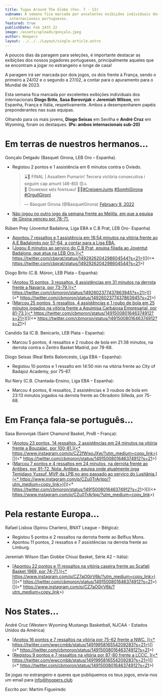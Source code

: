 ```yaml
---
title: Tugas Around The Globe (Fev. 7 - 13)
subname: A semana fica marcada por excelentes exibições individuais dos
  internacionais portugueses.
featured: true
publishDate: Feb 14th 22
image: /assets/uploads/gonçalo.jpeg
author: Hoopers
layout: ../../../Layout/single-article.astro
---
```

A poucos dias da paragem para seleções, é importante destacar as exibições dos nossos jogadores portugueses, principalmente aqueles que se encontram a jogar no estrangeiro e longe de casa! 

A paragem irá ser marcada por dois jogos, os dois frente à França, sendo o primeiro a 24/02 e o segundo a 27/02, a contar para o apuramento para o Mundial de 2023.



Esta semana fica marcada por excelentes exibições individuais dos internacionais **Diogo Brito**, **Sasa Borovnjak** e **Jeremiah Wilson**, em Espanha, França e Itália, respetivamente. Ambos a desempenharem papéis preponderantes nas suas equipas.

Olhando para os mais jovens, **Diogo Seixas** em Sevilha e **André Cruz** em Wyoming, foram os destaques. **(Ps: ambos internacionais sub-20)**



# **Em terras de nuestros hermanos…**

Gonçalo Delgado (Basquet Girona, LEB Oro – Espanha).

* Registou 2 pontos e 1 assistência em 6 minutos contra o Oviedo. <blockquote class="twitter-tweet"><p lang="ca" dir="ltr">⌛️🚀 FINAL | Assaltem Pumarín! Tercera victòria consecutiva i seguim cap amunt (46-80) 😍🔝<br>🎉 Dɪᴜᴍᴇɴɢᴇ ᴍᴇ́s fᴏɴᴛᴀᴊᴀᴜ! 🤜🤛<a href="https://twitter.com/hashtag/CreixemJunts?src=hash&amp;ref_src=twsrc%5Etfw">#CreixemJunts</a> <a href="https://twitter.com/hashtag/SomhiGirona?src=hash&amp;ref_src=twsrc%5Etfw">#SomhiGirona</a> <a href="https://twitter.com/hashtag/OrgullGiron%C3%AD?src=hash&amp;ref_src=twsrc%5Etfw">#OrgullGironí</a></p>&mdash; Bàsquet Girona (@BasquetGirona) <a href="https://twitter.com/BasquetGirona/status/1491521798931898369?ref_src=twsrc%5Etfw">February 9, 2022</a></blockquote> <script async src="https://platform.twitter.com/widgets.js" charset="utf-8"></script>[](https://twitter.com/basquetgirona/status/1491521798931898369?s=21)
* <u>[Não jogou no outro jogo da semana frente ao Melilla, em que a equipa de Girona venceu por 78-71.](https://twitter.com/basquetgirona/status/1492933381797163012?s=21%3E)</u>[](https://twitter.com/basquetgirona/status/1492933381797163012?s=21)

Rúben Prey (Joventut Badalona, Liga EBA e C.B Prat, LEB Oro- Espanha)

* <u>[Apontou 7 ressaltos e 1 assistência em 18:54 minutos na vitória frente ao A.E Badalonès por 57-64, a contar para a Liga EBA](https://twitter.com/penya1930/status/1492902328038526978?s=21).</u>[](https://twitter.com/penya1930/status/1492902328038526978?s=21)[](https://twitter.com/penya1930/status/1492902328038526978?s=21)
* <u>[Jogou 6 minutos ao serviço do C.B Prat, equipa filiada ao Joventut Badalona, que atua na LEB Oro.](<* <https://twitter.com/cbprat/status/1492926204298604544?s=21>>)</u>[](<* <https://twitter.com/cbprat/status/1492926204298604544?s=21>>)[](https://twitter.com/cbprat/status/1492926204298604544?s=21)



Diogo Brito (C.B. Móron, LEB Plata – Espanha):

* <u>[Anotou 15 pontos, 3 ressaltos, 6 assistências em 31 minutos na derrota frente a Navarra, por 73-79.](<* <https://twitter.com/cbmoron/status/1492602377437863945?s=21>>)</u>[](<* <https://twitter.com/cbmoron/status/1492602377437863945?s=21>>)[](https://twitter.com/cbmoron/status/1492602377437863945?s=21)
* <u>[Marcou 25 pontos, 5 ressaltos, 4 assistências e 1 roubo de bola em 25 minutos jogados na vitória frente a Aquimisa Carbajosa Empresarial, por 81-73.](<* <https://twitter.com/cbmoron/status/1491500801646374912?s=21>>)</u>[](<* <https://twitter.com/cbmoron/status/1491500801646374912?s=21>>)[](https://twitter.com/cbmoron/status/1491500801646374912?s=21)



Candido Sá (C.B. Benicarlo, LEB Plata – Espanha):

* Marcou 5 pontos, 4 ressaltos e 2 roubos de bola em 21:38 minutos, na derrota contra o Zentro Basket Madrid, por 78-68.



Diogo Seixas (Real Betis Baloncesto, Liga EBA – Espanha):

* Registou 10 pontos e 1 ressalto em 14:50 min na vitória frente ao City of Badajoz Academy, por 75-67.



Rui Nery (C.B. Chantada-Ensino, Liga EBA – Espanha):

* Marcou 4 pontos, 6 ressaltos, 2 assistências e 3 roubos de bola em 23:13 minutos jogados na derrota frente ao Obradoiro Silleda, por 75-68. 



# **Em França fala-se português…**



Sasa Borovnjak (Saint Chamond Basket, ProB – França):

* <u>[Anotou 23 pontos, 14 ressaltos, 2 assistências em 24 minutos na vitória frente a Bouzalac, por 100-81.](<* <https://www.instagram.com/p/CZ2fWixoJXw/?utm_medium=copy_link>>)</u>[](<* <https://twitter.com/cbmoron/status/1491500801646374912?s=21>>)[](https://www.instagram.com/p/CZ2fWixoJXw/?utm_medium=copy_link)
* <u>[Marcou 7 pontos e 4 ressaltos em 24 minutos, na derrota frente ao Antibes, por 91-72. Nota: Antibes, equipa onde atualmente joga Temidayo Yussuf, MVP da LPB no ano passado ao serviço do Lusitânia.](<* <https://www.instagram.com/p/CZu0TrArlpp/?utm_medium=copy_link>>)</u>[](<* <https://twitter.com/cbmoron/status/1491500801646374912?s=21>>)[](<* <https://www.instagram.com/p/CZu0TrArlpp/?utm_medium=copy_link>>)

# **Pela restante Europa…**

Rafael Lisboa (Spirou Charleroi, BNXT League – Bélgica):

* Registou 5 pontos e 2 ressaltos na derrota frente ao Belfius Mons.
* Apontou 11 pontos, 2 ressaltos e 7 assistências na derrota frente ao Limburg. 



Jeremiah Wilson (San Giobbe Chiusi Basket, Série A2 – Itália):

* <u>[Apontou 22 pontos e 11 ressaltos na vitória caseira frente ao Scafati Basket 1969, por 74-71.](<* <https://www.instagram.com/p/CZ7aO0jrV6k/?utm_medium=copy_link>>)</u>[](<* <https://twitter.com/cbmoron/status/1491500801646374912?s=21>>)[](<* <https://www.instagram.com/p/CZ7aO0jrV6k/?utm_medium=copy_link>>)



# **Nos States…**

André Cruz (Western Wyoming Mustangs Basketball, NJCAA - Estados Unidos da América)

* <u>[Anotou 16 pontos e 7 ressaltos na vitória por 75-62 frente a NWC. ](<* <https://twitter.com/wwccmbb/status/1491995816554209283?s=21>>)</u>[](<* <https://twitter.com/cbmoron/status/1491500801646374912?s=21>>)[](https://twitter.com/wwccmbb/status/1491995816554209283?s=21)
* <u>[Registou 9 pontos e 7 ressaltos na vitória por 87-80 frente a LCCC. ](<* <https://twitter.com/wwccmbb/status/1491995816554209283?s=21>>)</u>[](<* <https://twitter.com/cbmoron/status/1491500801646374912?s=21>>)[](https://twitter.com/wwccmbb/status/1491995816554209283?s=21)

Se jogas no estrangeiro e queres que publiquemos os teus jogos, envia-nos um email para info@hoopers.club

Escrito por: Martim Figueiredo